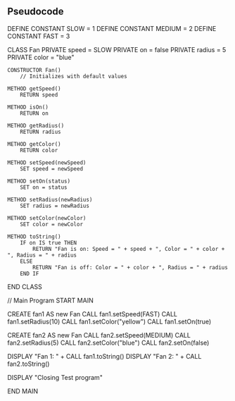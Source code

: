 ## Pseudocode

DEFINE CONSTANT SLOW = 1
DEFINE CONSTANT MEDIUM = 2
DEFINE CONSTANT FAST = 3

CLASS Fan
    PRIVATE speed = SLOW
    PRIVATE on = false
    PRIVATE radius = 5
    PRIVATE color = "blue"

    CONSTRUCTOR Fan()
        // Initializes with default values

    METHOD getSpeed()
        RETURN speed

    METHOD isOn()
        RETURN on

    METHOD getRadius()
        RETURN radius

    METHOD getColor()
        RETURN color

    METHOD setSpeed(newSpeed)
        SET speed = newSpeed

    METHOD setOn(status)
        SET on = status

    METHOD setRadius(newRadius)
        SET radius = newRadius

    METHOD setColor(newColor)
        SET color = newColor

    METHOD toString()
        IF on IS true THEN
            RETURN "Fan is on: Speed = " + speed + ", Color = " + color + ", Radius = " + radius
        ELSE
            RETURN "Fan is off: Color = " + color + ", Radius = " + radius
        END IF
END CLASS

// Main Program
START MAIN

CREATE fan1 AS new Fan
CALL fan1.setSpeed(FAST)
CALL fan1.setRadius(10)
CALL fan1.setColor("yellow")
CALL fan1.setOn(true)

CREATE fan2 AS new Fan
CALL fan2.setSpeed(MEDIUM)
CALL fan2.setRadius(5)
CALL fan2.setColor("blue")
CALL fan2.setOn(false)

DISPLAY "Fan 1: " + CALL fan1.toString()
DISPLAY "Fan 2: " + CALL fan2.toString()

DISPLAY "Closing Test program"

END MAIN
